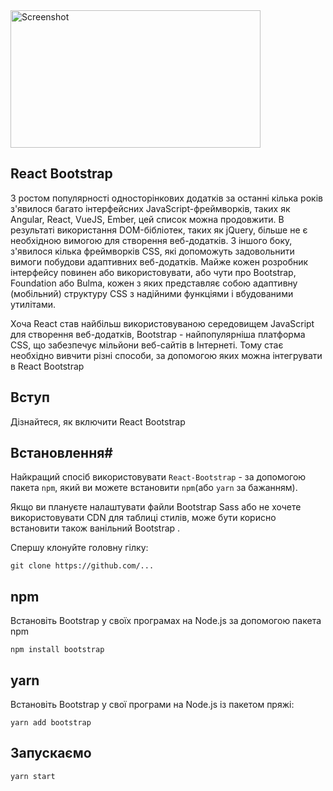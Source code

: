 <img src="https://i2.paste.pics/CO9NA.png" width="400" height="220" alt="Screenshot">

## React Bootstrap

З ростом популярності односторінкових додатків за останні кілька років з'явилося багато інтерфейсних JavaScript-фреймворків, таких як Angular, React, VueJS, Ember, цей список можна продовжити. В результаті використання DOM-бібліотек, таких як jQuery, більше не є необхідною вимогою для створення веб-додатків. З іншого боку, з'явилося кілька фреймворків CSS, які допоможуть задовольнити вимоги побудови адаптивних веб-додатків. Майже кожен розробник інтерфейсу повинен або використовувати, або чути про Bootstrap, Foundation або Bulma, кожен з яких представляє собою адаптивну (мобільний) структуру CSS з надійними функціями і вбудованими утилітами.


Хоча React став найбільш використовуваною середовищем JavaScript для створення веб-додатків, Bootstrap - найпопулярніша платформа CSS, що забезпечує мільйони веб-сайтів в Інтернеті. Тому стає необхідно вивчити різні способи, за допомогою яких можна інтегрувати в React Bootstrap

## Вступ
Дізнайтеся, як включити React Bootstrap

## Встановлення#
Найкращий спосіб використовувати `React-Bootstrap` - за допомогою пакета `npm`, який ви можете встановити `npm`(або `yarn` за бажанням).

Якщо ви плануєте налаштувати файли Bootstrap Sass або не хочете використовувати CDN для таблиці стилів, може бути корисно встановити також ванільний Bootstrap .

Спершу клонуйте головну гілку:

```
git clone https://github.com/...
```

## npm
Встановіть Bootstrap у своїх програмах на Node.js за допомогою пакета npm

```
npm install bootstrap
```

## yarn
Встановіть Bootstrap у свої програми на Node.js із пакетом пряжі:

```
yarn add bootstrap
```

## Запускаємо
```
yarn start
```
